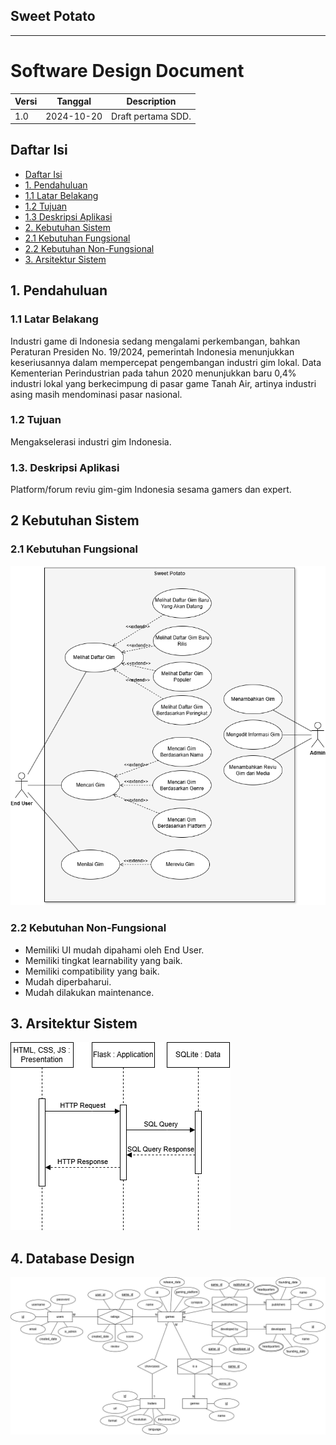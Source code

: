 ## Sweet Potato

***

# Software Design Document

| Versi | Tanggal | Description |
|-------|---------|-------------|
| 1.0 | 2024-10-20 | Draft pertama SDD. |

## Daftar Isi
- [Daftar Isi](#daftar-isi)
- [1. Pendahuluan](#1-pendahuluan)
- [1.1 Latar Belakang](#11-latar-belakang)
- [1.2 Tujuan](#12-tujuan)
- [1.3 Deskripsi Aplikasi](#13-deskripsi-aplikasi)
- [2. Kebutuhan Sistem](#2-kebutuhan-sistem)
- [2.1 Kebutuhan Fungsional](#21-kebutuhan-fungsional)
- [2.2 Kebutuhan Non-Fungsional](#22-kebutuhan-non-fungsional)
- [3. Arsitektur Sistem](#3-arsitektur-sistem)

## 1. Pendahuluan

### 1.1 Latar Belakang

Industri game di Indonesia sedang mengalami perkembangan, bahkan Peraturan Presiden No. 19/2024, pemerintah Indonesia menunjukkan keseriusannya dalam mempercepat pengembangan industri gim lokal. Data Kementerian Perindustrian pada tahun 2020 menunjukkan baru 0,4% industri lokal yang berkecimpung di pasar game Tanah Air, artinya industri asing masih mendominasi pasar nasional.

### 1.2 Tujuan

Mengakselerasi industri gim Indonesia.

### 1.3. Deskripsi Aplikasi

Platform/forum reviu gim-gim Indonesia sesama gamers dan expert.

## 2 Kebutuhan Sistem

### 2.1 Kebutuhan Fungsional

![Use Case Diagram](./Use%20Case%20Diagram.png)

### 2.2 Kebutuhan Non-Fungsional

- Memiliki UI mudah dipahami oleh End User.
- Memiliki tingkat learnability yang baik.
- Memiliki compatibility yang baik.
- Mudah diperbaharui.
- Mudah dilakukan maintenance.

## 3. Arsitektur Sistem

![System Architecture Model](./System%20Architecture%20Model.png)

## 4. Database Design

![Entity Relationship Diagram](./Entity%20Relationship%20Diagram.png)
